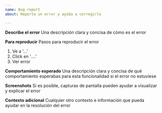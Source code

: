 ```yaml
---
name: Bug report
about: Reporta un error y ayúda a corregirlo

---
```


**Describe el error**
Una descripción clara y concisa de cómo es el error

**Para reproducir**
Pasos para reproducir el error
1. Ve a '...'
2. Click en '....'
3. Ver error

**Comportamiento esperado**
Una descripción clara y concisa de qué comportamiento esperabas para esta funcionalidad si el error no estuviese

**Screenshots**
Si es posible, capturas de pantalla pueden ayudar a visualizar y explicar el error

**Contexto adicional**
Cualquier otro contexto e información que pueda ayudar en la resolución del error
